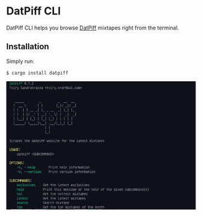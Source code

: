 # DatPiff CLI

DatPiff CLI helps you browse [DatPiff](https://www.datpiff.com/) mixtapes right from the terminal.

## Installation

Simply run:

```bash
$ cargo install datpiff
```

<img src="https://raw.githubusercontent.com/tsirysndr/datpiff/master/preview.png" />
